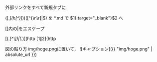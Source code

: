 外部リンクをすべて新規タブに

(\[.*\]\(h[^)]*\))([^\{\n\r]|$)
を
*.md
で
$1{:target="_blank"}$2
へ

[]内の|をエスケープ

\[(.*[^\\])\|(.*)\]\(http
[$1\|$2](http


図の貼り方
img/hoge.pngに置いて，
![キャプション]({{ "img/hoge.png" | absolute_url }})




